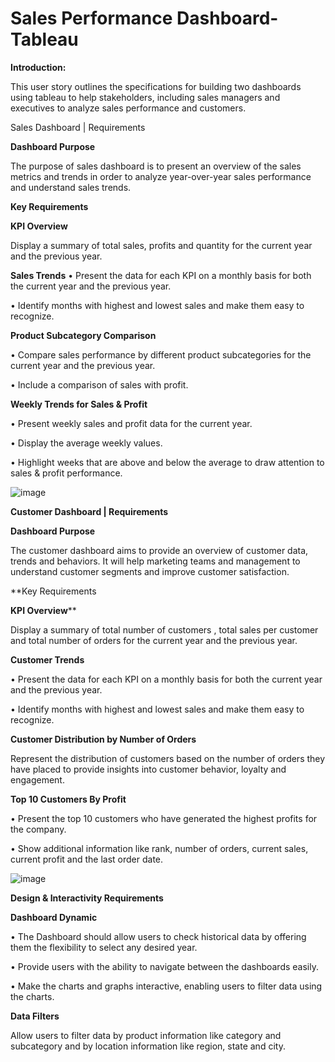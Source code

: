 # Sales Performance Dashboard-Tableau

**Introduction:**

This user story outlines the specifications for building two dashboards using tableau to help stakeholders, including sales managers and executives to analyze sales performance and customers. 

Sales Dashboard | Requirements

**Dashboard Purpose**

The purpose of sales dashboard is to present an overview of the sales metrics and trends in order to analyze year-over-year sales performance and understand sales trends.

**Key Requirements**

**KPI Overview**

Display a summary of total sales, profits and quantity for the current year and the previous year.

**Sales Trends**
• Present the data for each KPI on a monthly basis for both the current year and the previous year.
   
• Identify months with highest and lowest sales and make them easy to recognize.

**Product Subcategory Comparison**

 • Compare sales performance by different product subcategories for the current year and the previous year.
 
 • Include a comparison of sales with profit.

**Weekly Trends for Sales & Profit**

 • Present weekly sales and profit data for the current year.
 
 • Display the average weekly values.
 
 • Highlight weeks that are above and below the average to draw attention to sales & profit performance.

 ![image](https://github.com/user-attachments/assets/960f359a-c37b-47d2-9cd4-f42b10671d3b)


**Customer Dashboard | Requirements**

**Dashboard Purpose**

The customer dashboard aims to provide an overview of customer data, trends and behaviors. It will help marketing teams and management to understand customer segments and improve customer satisfaction.

**Key Requirements

**KPI Overview****

Display a summary of total number of customers , total sales per customer and total number of orders for the current year and the previous year.

**Customer Trends**

 • Present the data for each KPI on a monthly basis for both the current year and the previous year.
 
 • Identify months with highest and lowest sales and make them easy to recognize.

**Customer Distribution by Number of Orders**

Represent the distribution of customers based on the number of orders they have placed to provide insights into customer behavior, loyalty and engagement.

**Top 10 Customers By Profit**

 • Present the top 10 customers who have generated the highest profits for the company.

 • Show additional information like rank, number of orders, current sales, current profit and the last order date.




![image](https://github.com/user-attachments/assets/527d4ed8-ffef-4fd4-beb3-1440d9d771cc)



**Design & Interactivity Requirements**

**Dashboard Dynamic**

 • The Dashboard should allow users to check historical data by offering them the flexibility to select any desired year.
 
 • Provide users with the ability to navigate between the dashboards easily.

 • Make the charts and graphs interactive, enabling users to filter data using the charts.

**Data Filters**

Allow users to filter data by product information like category and subcategory and by location information like region, state and city.
